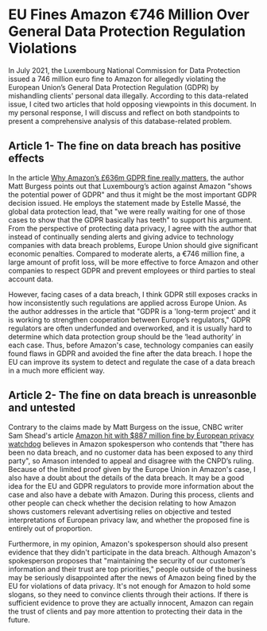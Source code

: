 # EU Fines Amazon €746 Million Over General Data Protection Regulation Violations
In July 2021, the Luxembourg National Commission for Data Protection issued a 746 million euro fine to Amazon for allegedly violating the European Union’s General Data Protection Regulation (GDPR) by mishandling clients' personal data illegally. According to this data-related issue, I cited two articles that hold opposing viewpoints in this document. In my personal response, I will discuss and reflect on both standpoints to present a comprehensive analysis of this database-related problem.

## Article 1- The fine on data breach has positive effects
In the article [Why Amazon’s £636m GDPR fine really matters](https://www.wired.co.uk/article/amazon-gdpr-fine), the author Matt Burgess points out that Luxembourg’s action against Amazon "shows the potential power of GDPR" and thus it might be the most important GDPR decision issued. He employs the statement made by Estelle Massé, the global data protection lead, that "we were really waiting for one of those cases to show that the GDPR basically has teeth" to support his argument. From the perspective of protecting data privacy, I agree with the author that instead of continually sending alerts and giving advice to technology companies with data breach problems, Europe Union should give significant economic penalties. Compared to moderate alerts, a €746 million fine, a large amount of profit loss, will be more effective to force Amazon and other companies to respect GDPR and prevent employees or third parties to steal account data. 

However, facing cases of a data breach, I think GDPR still exposes cracks in how inconsistently such regulations are applied across Europe Union. As the author addresses in the article that "GDPR is a 'long-term project' and it is working to strengthen cooperation between Europe’s regulators," GDPR regulators are often underfunded and overworked, and it is usually hard to determine which data protection group should be the ‘lead authority’ in each case. Thus, before Amazon's case, technology companies can easily found flaws in GDPR and avoided the fine after the data breach. I hope the EU can improve its system to detect and regulate the case of a data breach in a much more efficient way. 

## Article 2- The fine on data breach is unreasonble and untested
Contrary to the claims made by Matt Burgess on the issue, CNBC writer Sam Shead's article [Amazon hit with $887 million fine by European privacy watchdog](https://www.cnbc.com/2021/07/30/amazon-hit-with-fine-by-eu-privacy-watchdog-.html) believes in Amazon spokesperson who contends that "there has been no data breach, and no customer data has been exposed to any third party", so Amason intended to appeal and disagree with the CNPD’s ruling. Because of the limited proof given by the Europe Union in Amazon's case, I also have a doubt about the details of the data breach. It may be a good idea for the EU and GDPR regulators to provide more information about the case and also have a debate with Amazon. During this process, clients and other people can check whether the decision relating to how Amazon shows customers relevant advertising relies on objective and tested interpretations of European privacy law, and whether the proposed fine is entirely out of proportion.  

Furthermore, in my opinion, Amazon's spokesperson should also present evidence that they didn't participate in the data breach. Although Amazon's spokesperson proposes that "maintaining the security of our customer’s information and their trust are top priorities," people outside of the business may be seriously disappointed after the news of Amazon being fined by the EU for violations of data privacy. It's not enough for Amazon to hold some slogans, so they need to convince clients through their actions. If there is sufficient evidence to prove they are actually innocent, Amazon can regain the trust of clients and pay more attention to protecting their data in the future. 

